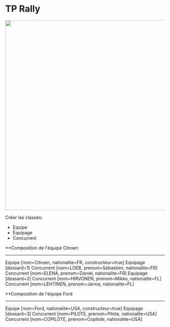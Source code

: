 # TP Rally

<img src="./TP Rally/modele Rallye.png" width="600">

Créer les  classes:

- Equipe
- Equipage
- Concurrent


**Composition de l'équipe Citroen
*********************************
Equipe [nom=Citroen, nationalite=FR, constructeur=true]
	Equipage [dossard=1]
		Concurrent [nom=LOEB, prenom=Sebastien, nationalite=FR]
		Concurrent [nom=ELENA, prenom=Daniel, nationalite=FR]
	Equipage [dossard=2]
		Concurrent [nom=HIRVONEN, prenom=Mikko, nationalite=FL]
		Concurrent [nom=LEHTINEN, prenom=Jarma, nationalite=FL]

**Composition de l'équipe Ford
******************************
Equipe [nom=Ford, nationalite=USA, constructeur=true]
	Equipage [dossard=3]
		Concurrent [nom=PILOTE, prenom=Pilote, nationalite=USA]
		Concurrent [nom=COPILOTE, prenom=Copilote, nationalite=USA]
